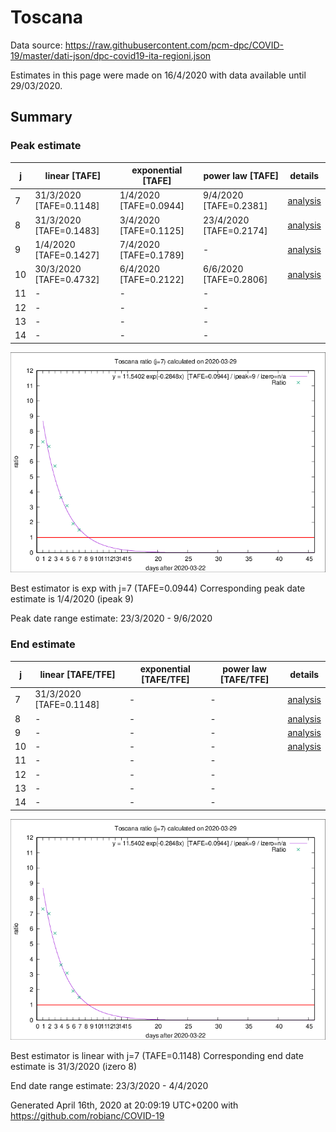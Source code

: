 # Toscana


Data source: https://raw.githubusercontent.com/pcm-dpc/COVID-19/master/dati-json/dpc-covid19-ita-regioni.json

Estimates in this page were made on 16/4/2020 with data available until 29/03/2020.


## Summary 

### Peak estimate 
|j|linear [TAFE]|exponential [TAFE]|power law [TAFE]|details|
|---|----|-----------|---------|-------|
|7|31/3/2020 [TAFE=0.1148]|1/4/2020 [TAFE=0.0944]|9/4/2020 [TAFE=0.2381]|[analysis](COVID-19_toscana_j7_2020-03-29.md)|
|8|31/3/2020 [TAFE=0.1483]|3/4/2020 [TAFE=0.1125]|23/4/2020 [TAFE=0.2174]|[analysis](COVID-19_toscana_j8_2020-03-29.md)|
|9|1/4/2020 [TAFE=0.1427]|7/4/2020 [TAFE=0.1789]|-|[analysis](COVID-19_toscana_j9_2020-03-29.md)|
|10|30/3/2020 [TAFE=0.4732]|6/4/2020 [TAFE=0.2122]|6/6/2020 [TAFE=0.2806]|[analysis](COVID-19_toscana_j10_2020-03-29.md)|
|11|-|-|-||
|12|-|-|-||
|13|-|-|-||
|14|-|-|-||

![best peak estimate](COVID-19_toscana_j7_2020-03-29.png)

Best estimator is exp with j=7 (TAFE=0.0944)
Corresponding peak date estimate is 1/4/2020 (ipeak 9)


Peak date range estimate: 23/3/2020 - 9/6/2020

### End estimate 
|j|linear [TAFE/TFE]|exponential [TAFE/TFE]|power law [TAFE/TFE]|details|
|---|----|-----------|---------|-------|
|7|31/3/2020 [TAFE=0.1148]|-|-|[analysis](COVID-19_toscana_j7_2020-03-29.md)|
|8|-|-|-|[analysis](COVID-19_toscana_j8_2020-03-29.md)|
|9|-|-|-|[analysis](COVID-19_toscana_j9_2020-03-29.md)|
|10|-|-|-|[analysis](COVID-19_toscana_j10_2020-03-29.md)|
|11|-|-|-||
|12|-|-|-||
|13|-|-|-||
|14|-|-|-||

![best zero estimate](COVID-19_toscana_j7_2020-03-29.png)

Best estimator is linear with j=7 (TAFE=0.1148)
Corresponding end date estimate is 31/3/2020 (izero 8)


End date range estimate: 23/3/2020 - 4/4/2020

Generated April 16th, 2020 at 20:09:19 UTC+0200 with https://github.com/robianc/COVID-19
